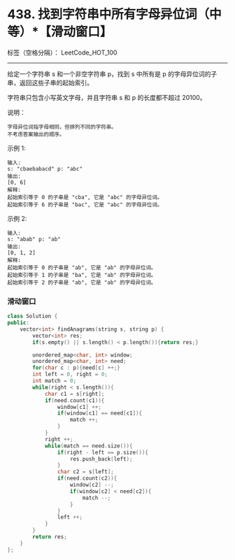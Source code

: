 ﻿# 438. 找到字符串中所有字母异位词（中等）*【滑动窗口】

标签（空格分隔）： LeetCode_HOT_100

---

给定一个字符串 s 和一个非空字符串 p，找到 s 中所有是 p 的字母异位词的子串，返回这些子串的起始索引。

字符串只包含小写英文字母，并且字符串 s 和 p 的长度都不超过 20100。

说明：

    字母异位词指字母相同，但排列不同的字符串。
    不考虑答案输出的顺序。

示例 1:

    输入:
    s: "cbaebabacd" p: "abc"
    输出:
    [0, 6]
    解释:
    起始索引等于 0 的子串是 "cba", 它是 "abc" 的字母异位词。
    起始索引等于 6 的子串是 "bac", 它是 "abc" 的字母异位词。

示例 2:

    输入:
    s: "abab" p: "ab"
    输出:
    [0, 1, 2]
    解释:
    起始索引等于 0 的子串是 "ab", 它是 "ab" 的字母异位词。
    起始索引等于 1 的子串是 "ba", 它是 "ab" 的字母异位词。
    起始索引等于 2 的子串是 "ab", 它是 "ab" 的字母异位词。


### 滑动窗口
```C++
class Solution {
public:
    vector<int> findAnagrams(string s, string p) {
        vector<int> res;
        if(s.empty() || s.length() < p.length()){return res;}

        unordered_map<char, int> window;
        unordered_map<char, int> need;
        for(char c : p){need[c] ++;}
        int left = 0, right = 0;
        int match = 0;
        while(right < s.length()){
            char c1 = s[right];
            if(need.count(c1)){
                window[c1] ++;
                if(window[c1] == need[c1]){
                    match ++;
                }
            }
            right ++;
            while(match == need.size()){
                if(right - left == p.size()){
                    res.push_back(left);
                }
                char c2 = s[left];
                if(need.count(c2)){
                    window[c2] --;
                    if(window[c2] < need[c2]){
                        match --;
                    }
                }
                left ++;
            }
        }
        return res;
    }
};
```

